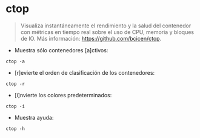 # ctop

> Visualiza instantáneamente el rendimiento y la salud del contenedor con métricas en tiempo real sobre el uso de CPU, memoria y bloques de IO.
> Más información: <https://github.com/bcicen/ctop>.

- Muestra sólo contenedores [a]ctivos:

`ctop -a`

- [r]evierte el orden de clasificación de los contenedores:

`ctop -r`

- [i]nvierte los colores predeterminados:

`ctop -i`

- Muestra ayuda:

`ctop -h`
